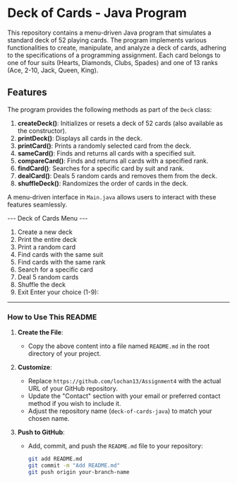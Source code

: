 # Deck of Cards - Java Program

This repository contains a menu-driven Java program that simulates a standard deck of 52 playing cards. The program implements various functionalities to create, manipulate, and analyze a deck of cards, adhering to the specifications of a programming assignment. Each card belongs to one of four suits (Hearts, Diamonds, Clubs, Spades) and one of 13 ranks (Ace, 2-10, Jack, Queen, King).

## Features

The program provides the following methods as part of the `Deck` class:
1. **createDeck()**: Initializes or resets a deck of 52 cards (also available as the constructor).
2. **printDeck()**: Displays all cards in the deck.
3. **printCard()**: Prints a randomly selected card from the deck.
4. **sameCard()**: Finds and returns all cards with a specified suit.
5. **compareCard()**: Finds and returns all cards with a specified rank.
6. **findCard()**: Searches for a specific card by suit and rank.
7. **dealCard()**: Deals 5 random cards and removes them from the deck.
8. **shuffleDeck()**: Randomizes the order of cards in the deck.

A menu-driven interface in `Main.java` allows users to interact with these features seamlessly.

--- Deck of Cards Menu ---
1. Create a new deck
2. Print the entire deck
3. Print a random card
4. Find cards with the same suit
5. Find cards with the same rank
6. Search for a specific card
7. Deal 5 random cards
8. Shuffle the deck
9. Exit
Enter your choice (1-9):



---

### How to Use This README

1. **Create the File**:
   - Copy the above content into a file named `README.md` in the root directory of your project.

2. **Customize**:
   - Replace `https://github.com/lochan13/Assignment4` with the actual URL of your GitHub repository.
   - Update the "Contact" section with your email or preferred contact method if you wish to include it.
   - Adjust the repository name (`deck-of-cards-java`) to match your chosen name.

3. **Push to GitHub**:
   - Add, commit, and push the `README.md` file to your repository:
     ```bash
     git add README.md
     git commit -m "Add README.md"
     git push origin your-branch-name
   

